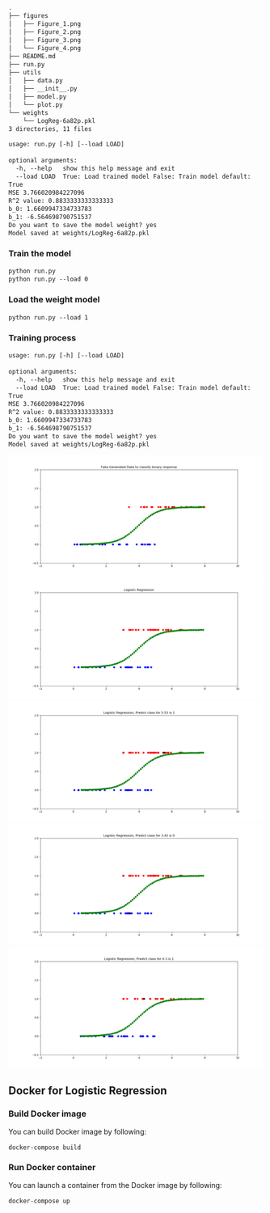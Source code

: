 ```
.
├── figures
│   ├── Figure_1.png
│   ├── Figure_2.png
│   ├── Figure_3.png
│   └── Figure_4.png
├── README.md
├── run.py
├── utils
│   ├── data.py
│   ├── __init__.py
│   ├── model.py
│   └── plot.py
└── weights
    └── LogReg-6a82p.pkl
3 directories, 11 files

```

```text
usage: run.py [-h] [--load LOAD]

optional arguments:
  -h, --help   show this help message and exit
  --load LOAD  True: Load trained model False: Train model default: True
MSE 3.766020984227096
R^2 value: 0.8833333333333333
b_0: 1.6609947334733783 
b_1: -6.564698790751537
Do you want to save the model weight? yes
Model saved at weights/LogReg-6a82p.pkl
```

### Train the model
```shell
python run.py
python run.py --load 0
```

### Load the weight model
```shell
python run.py --load 1
```

### Training process
```text
usage: run.py [-h] [--load LOAD]

optional arguments:
  -h, --help   show this help message and exit
  --load LOAD  True: Load trained model False: Train model default: True
MSE 3.766020984227096
R^2 value: 0.8833333333333333
b_0: 1.6609947334733783 
b_1: -6.564698790751537
Do you want to save the model weight? yes
Model saved at weights/LogReg-6a82p.pkl
```

![Figure_5.png](figures/Figure_5.png)
![Figure_1.png](figures/Figure_1.png)
![Figure_2.png](figures/Figure_2.png)
![Figure_3.png](figures/Figure_3.png)
![Figure_4.png](figures/Figure_4.png)

## Docker for Logistic Regression

### Build Docker image
You can build Docker image by following:
```shell script
docker-compose build
```

### Run Docker container
You can launch a container from the Docker image by following:
```shell script
docker-compose up
```

